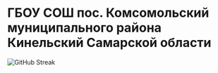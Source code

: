 # ГБОУ СОШ пос. Комсомольский муниципального района Кинельский Самарской области

![GitHub Streak](http://github-readme-streak-stats.herokuapp.com?user=ProjectSoft-STUDIONIONS&theme=dark&hide_border=true&locale=ru&date_format=n%2Fj%5B%2FY%5D)

<p>&nbsp;</p>
<!-- prettier-ignore-start -->
<!-- BEGIN EXAMPLE-YOUTUBE-CARDS -->
<!-- END EXAMPLE-YOUTUBE-CARDS -->
<!-- prettier-ignore-end -->
